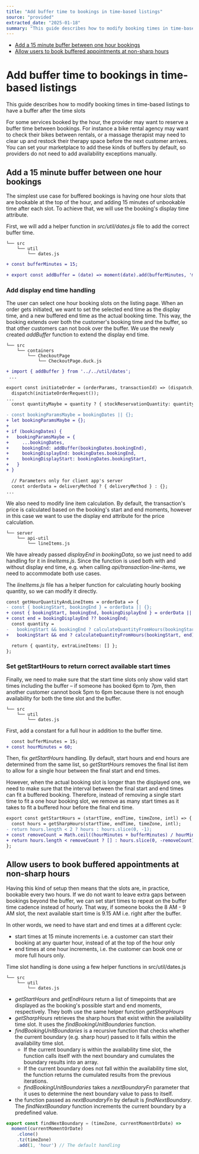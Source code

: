 ```yaml
---
title: "Add buffer time to bookings in time-based listings"
source: "provided"
extracted_date: "2025-01-18"
summary: "This guide describes how to modify booking times in time-based listings to have a buffer after the time slots"
---
```


- [Add a 15 minute buffer between one hour bookings](#add-a-15-minute-buffer-between-one-hour-bookings)
- [Allow users to book buffered appointments at non-sharp hours](#allow-users-to-book-buffered-appointments-at-non-sharp-hours)

# Add buffer time to bookings in time-based listings

This guide describes how to modify booking times in time-based listings to have a buffer after the time slots

For some services booked by the hour, the provider may want to reserve a buffer time between bookings. For instance a bike rental agency may want to check their bikes between rentals, or a massage therapist may need to clear up and restock their therapy space before the next customer arrives. You can set your marketplace to add these kinds of buffers by default, so providers do not need to add availability exceptions manually.

## Add a 15 minute buffer between one hour bookings

The simplest use case for buffered bookings is having one hour slots that are bookable at the top of the hour, and adding 15 minutes of unbookable time after each slot. To achieve that, we will use the booking's display time attribute.

First, we will add a helper function in _src/util/dates.js_ file to add the correct buffer time.

```shell
└── src
    └── util
        └── dates.js
```

```diff
+ const bufferMinutes = 15;

+ export const addBuffer = (date) => moment(date).add(bufferMinutes, 'minutes').toDate();
```

### Add display end time handling

The user can select one hour booking slots on the listing page. When an order gets initiated, we want to set the selected end time as the display time, and a new buffered end time as the actual booking time. This way, the booking extends over both the customer's booking time and the buffer, so that other customers can not book over the buffer. We use the newly created _addBuffer_ function to extend the display end time.

```shell
└── src
    └── containers
        └── CheckoutPage
            └── CheckoutPage.duck.js
```

```diff
+ import { addBuffer } from '../../util/dates';
 ...

export const initiateOrder = (orderParams, transactionId) => (dispatch, getState, sdk) => {
  dispatch(initiateOrderRequest());
...
  const quantityMaybe = quantity ? { stockReservationQuantity: quantity } : {};

- const bookingParamsMaybe = bookingDates || {};
+ let bookingParamsMaybe = {};
+
+ if (bookingDates) {
+   bookingParamsMaybe = {
+     ...bookingDates,
+     bookingEnd: addBuffer(bookingDates.bookingEnd),
+     bookingDisplayEnd: bookingDates.bookingEnd,
+     bookingDisplayStart: bookingDates.bookingStart,
+   }
+ }

  // Parameters only for client app's server
  const orderData = deliveryMethod ? { deliveryMethod } : {};
...
```

We also need to modify line item calculation. By default, the transaction's price is calculated based on the booking's start and end moments, however in this case we want to use the display end attribute for the price calculation.

```shell
└── server
    └── api-util
        └── lineItems.js
```

We have already passed _displayEnd_ in _bookingData_, so we just need to add handling for it in _lineItems.js_. Since the function is used both with and without display end time, e.g. when calling _api/transaction-line-items_, we need to accommodate both use cases.

The _lineItems.js_ file has a helper function for calculating hourly booking quantity, so we can modify it directly.

```diff
const getHourQuantityAndLineItems = orderData => {
- const { bookingStart, bookingEnd } = orderData || {};
+ const { bookingStart, bookingEnd, bookingDisplayEnd } = orderData || {};
+ const end = bookingDisplayEnd ?? bookingEnd;
  const quantity =
-   bookingStart && bookingEnd ? calculateQuantityFromHours(bookingStart, bookingEnd) : null;
+   bookingStart && end ? calculateQuantityFromHours(bookingStart, end) : null;

  return { quantity, extraLineItems: [] };
};
```

### Set getStartHours to return correct available start times

Finally, we need to make sure that the start time slots only show valid start times including the buffer – if someone has booked 6pm to 7pm, then another customer cannot book 5pm to 6pm because there is not enough availability for both the time slot and the buffer.

```shell
└── src
    └── util
        └── dates.js
```

First, add a constant for a full hour in addition to the buffer time.

```diff
  const bufferMinutes = 15;
+ const hourMinutes = 60;
```

Then, fix _getStartHours_ handling. By default, start hours and end hours are determined from the same list, so _getStartHours_ removes the final list item to allow for a single hour between the final start and end times.

However, when the actual booking slot is longer than the displayed one, we need to make sure that the interval between the final start and end times can fit a buffered booking. Therefore, instead of removing a single start time to fit a one hour booking slot, we remove as many start times as it takes to fit a buffered hour before the final end time.

```diff
export const getStartHours = (startTime, endTime, timeZone, intl) => {
  const hours = getSharpHours(startTime, endTime, timeZone, intl);
- return hours.length < 2 ? hours : hours.slice(0, -1);
+ const removeCount = Math.ceil((hourMinutes + bufferMinutes) / hourMinutes);
+ return hours.length < removeCount ? [] : hours.slice(0, -removeCount);
};
```

## Allow users to book buffered appointments at non-sharp hours

Having this kind of setup then means that the slots are, in practice, bookable every two hours. If we do not want to leave extra gaps between bookings beyond the buffer, we can set start times to repeat on the buffer time cadence instead of hourly. That way, if someone books the 8 AM - 9 AM slot, the next available start time is 9.15 AM i.e. right after the buffer.

In other words, we need to have start and end times at a different cycle:

- start times at 15 minute increments i.e. a customer can start their booking at any quarter hour, instead of at the top of the hour only
- end times at one hour increments, i.e. the customer can book one or more full hours only.

Time slot handling is done using a few helper functions in src/util/dates.js

```shell
└── src
    └── util
        └── dates.js
```

- _getStartHours_ and _getEndHours_ return a list of timepoints that are displayed as the booking's possible start and end moments, respectively. They both use the same helper function _getSharpHours_
- _getSharpHours_ retrieves the sharp hours that exist within the availability time slot. It uses the _findBookingUnitBoundaries_ function.
- _findBookingUnitBoundaries_ is a recursive function that checks whether the current boundary (e.g. sharp hour) passed to it falls within the availability time slot.
  - If the current boundary is within the availability time slot, the function calls itself with the next boundary and cumulates the boundary results into an array.
  - If the current boundary does not fall within the availability time slot, the function returns the cumulated results from the previous iterations.
  - _findBookingUnitBoundaries_ takes a _nextBoundaryFn_ parameter that it uses to determine the next boundary value to pass to itself.
- the function passed as _nextBoundaryFn_ by default is _findNextBoundary_. The _findNextBoundary_ function increments the current boundary by a predefined value.

```js
export const findNextBoundary = (timeZone, currentMomentOrDate) =>
  moment(currentMomentOrDate)
    .clone()
    .tz(timeZone)
    .add(1, 'hour') // The default handling